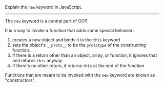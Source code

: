 Explain the `new` keyword in JavaScript.

---

The `new` keyword is a central part of OOP.

It is a way to invoke a function that adds some special behavior:

1. creates a new object and binds it to the `this` keyword
2. sets the object's `__proto__` to be the `prototype` of the constructing function. 
3. if there is a return other than an object, array, or function, it ignores that and returns `this` anyway
4. if there's no other return, it returns `this` at the end of the function

Functions that are meant to be invoked with the `new` keyword are known as "constructors".